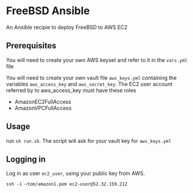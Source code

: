 
# FreeBSD Ansible

An Ansible recipie to deploy FreeBSD to AWS EC2

## Prerequisites

You will need to create your own AWS keyset and refer to it in the `vars.yml` file

You will need to create your own vault file `aws_keys.yml` containing the variables `aws_access_key` and `aws_secret_key`. The EC2 user account referred by to aws_access_key must have these roles

* AmazonEC2FullAccess
* AmazonVPCFullAccess


## Usage

run `sh run.sh`.  The script will ask for your vault key for `aws_keys.yml`


## Logging in

Log in as user `ec2_user`, using your public key from AWS.

`ssh -i ~tom/amazon1.pem ec2-user@52.32.159.212`
